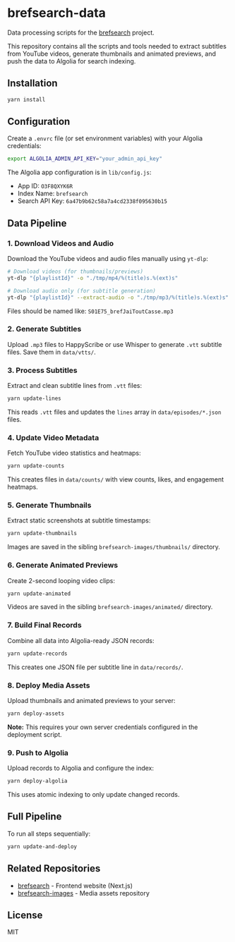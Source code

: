 # brefsearch-data

Data processing scripts for the
[brefsearch](https://github.com/pixelastic/brefsearch) project.

This repository contains all the scripts and tools needed to extract subtitles
from YouTube videos, generate thumbnails and animated previews, and push the
data to Algolia for search indexing.

## Installation

```bash
yarn install
```

## Configuration

Create a `.envrc` file (or set environment variables) with your Algolia credentials:

```bash
export ALGOLIA_ADMIN_API_KEY="your_admin_api_key"
```

The Algolia app configuration is in `lib/config.js`:
- App ID: `O3F8QXYK6R`
- Index Name: `brefsearch`
- Search API Key: `6a47b9b62c58a7a4cd2338f095630b15`

## Data Pipeline

### 1. Download Videos and Audio

Download the YouTube videos and audio files manually using `yt-dlp`:

```bash
# Download videos (for thumbnails/previews)
yt-dlp "{playlistId}" -o "./tmp/mp4/%(title)s.%(ext)s"

# Download audio only (for subtitle generation)
yt-dlp "{playlistId}" --extract-audio -o "./tmp/mp3/%(title)s.%(ext)s"
```

Files should be named like: `S01E75_brefJaiToutCasse.mp3`

### 2. Generate Subtitles

Upload `.mp3` files to HappyScribe or use Whisper to generate `.vtt` subtitle files. Save them in `data/vtts/`.

### 3. Process Subtitles

Extract and clean subtitle lines from `.vtt` files:

```bash
yarn update-lines
```

This reads `.vtt` files and updates the `lines` array in `data/episodes/*.json` files.

### 4. Update Video Metadata

Fetch YouTube video statistics and heatmaps:

```bash
yarn update-counts
```

This creates files in `data/counts/` with view counts, likes, and engagement heatmaps.

### 5. Generate Thumbnails

Extract static screenshots at subtitle timestamps:

```bash
yarn update-thumbnails
```

Images are saved in the sibling `brefsearch-images/thumbnails/` directory.

### 6. Generate Animated Previews

Create 2-second looping video clips:

```bash
yarn update-animated
```

Videos are saved in the sibling `brefsearch-images/animated/` directory.

### 7. Build Final Records

Combine all data into Algolia-ready JSON records:

```bash
yarn update-records
```

This creates one JSON file per subtitle line in `data/records/`.

### 8. Deploy Media Assets

Upload thumbnails and animated previews to your server:

```bash
yarn deploy-assets
```

**Note:** This requires your own server credentials configured in the deployment script.

### 9. Push to Algolia

Upload records to Algolia and configure the index:

```bash
yarn deploy-algolia
```

This uses atomic indexing to only update changed records.

## Full Pipeline

To run all steps sequentially:

```bash
yarn update-and-deploy
```

## Related Repositories

- [brefsearch](https://github.com/pixelastic/brefsearch) - Frontend website (Next.js)
- [brefsearch-images](https://github.com/pixelastic/brefsearch-images) - Media assets repository

## License

MIT

